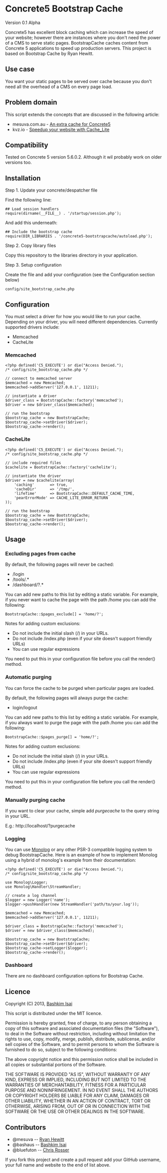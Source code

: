# Concrete5 Bootstrap Cache

Version 0.1 Alpha

Concrete5 has excellent block caching which can increase the speed of your website; however there are instances where you don't need the power of a CMS to serve static pages. BootstrapCache caches content from Concrete 5 applications to speed up production servers. This project is based on Bootstrap Cache by Ryan Hewitt.

## Use case

You want your static pages to be served over cache because you don't need all the overhead of a CMS on every page load.

## Problem domain

This script extends the concepts that are discussed in the following article:

* mesuva.com.au - [An extra cache for Concrete5](http://www.mesuva.com.au/blog/technical-notes/an-extra-cache-for-concrete5/)
* kvz.io - [Speedup your website with Cache_Lite](http://kvz.io/blog/2007/08/01/speedup-your-website-with-cache-lite/)

## Compatibility

Tested on Concrete 5 version 5.6.0.2. Although it wil probably work on older versions too.

## Installation

Step 1. Update your concrete/despatcher file

Find the following line:

    ## Load session handlers
    require(dirname(__FILE__) . '/startup/session.php');

And add this underneath:

    ## Include the bootstrap cache
    require(DIR_LIBRARIES . '/concrete5-bootstrapcache/autoload.php');

Step 2. Copy library files

Copy this repository to the libraries directory in your application.

Step 3. Setup configuration

Create the file and add your configuration (see the Configuration section below)

    config/site_bootstrap_cache.php

## Configuration

You must select a driver for how you would like to run your cache. Depending on your driver, you will need different dependencies. Currently supported drivers include:

* Memcached
* CacheLite

### Memcached

    <?php defined('C5_EXECUTE') or die("Access Denied.");
    /* config/site_bootstrap_cache.php */

    // connect to memcached server
    $memcached = new Memcached;
    $memcached->addServer('127.0.0.1', 11211);

    // instantiate a driver
    $driver_class = BootstrapCache::factory('memcached');
    $driver = new $driver_class($memcached);
    
    // run the bootstrap
    $bootstrap_cache = new BootstrapCache;
    $bootstrap_cache->setDriver($driver);
    $bootstrap_cache->render();

### CacheLite

    <?php defined('C5_EXECUTE') or die("Access Denied.");
    /* config/site_bootstrap_cache.php */
    
    // include required files
    $cachelite = BootstrapCache::factory('cachelite');

    // instantiate the driver
    $driver = new $cachelite(array(
        'caching'       => true,
        'cacheDir'      => '/tmp/',
        'lifeTime'      => BootstrapCache::DEFAULT_CACHE_TIME,
        'pearErrorMode' => CACHE_LITE_ERROR_RETURN
    ));
    
    // run the bootstrap
    $bootstrap_cache = new BootstrapCache;
    $bootstrap_cache->setDriver($driver);
    $bootstrap_cache->render();

## Usage

### Excluding pages from cache

By default, the following pages will never be cached:

* /login
* /tools/.*
* /dashboard/?.*

You can add new paths to this list by editing a static variable. For example, if you never want to cache the page with the path /home you can add the following:

    BootstrapCache::$pages_exclude[] = 'home/?';

Notes for adding custom exclusions:

* Do not include the initial slash (/) in your URLs.
* Do not include /index.php (even if your site doesn't support friendly URLs)
* You can use regular expressions

You need to put this in your configuration file before you call the render() method.

### Automatic purging

You can force the cache to be purged when particular pages are loaded.

By default, the following pages will always purge the cache:

* login/logout

You can add new paths to this list by editing a static variable. For example, if you always want to purge the page with the path /home you can add the following:

    BootstrapCache::$pages_purge[] = 'home/?';

Notes for adding custom exclusions:

* Do not include the initial slash (/) in your URLs.
* Do not include /index.php (even if your site doesn't support friendly URLs)
* You can use regular expressions

You need to put this in your configuration file before you call the render() method.

### Manually purging cache

If you want to clear your cache, simple add _purgecache_ to the query string in your URL.

E.g.: http://localhost/?purgecache

### Logging

You can use [Monolog](https://github.com/Seldaek/monolog) or any other PSR-3 compatible logging system to debug BootstrapCache. Here is an example of how to implement Monolog using a hybrid of monolog's example from their documentation:

    <?php defined('C5_EXECUTE') or die("Access Denied.");
    /* config/site_bootstrap_cache.php */

    use Monolog\Logger;
    use Monolog\Handler\StreamHandler;
    
    // create a log channel
    $logger = new Logger('name');
    $logger->pushHandler(new StreamHandler('path/to/your.log'));
    
    $memcached = new Memcached;
    $memcached->addServer('127.0.0.1', 11211);

    $driver_class = BootstrapCache::factory('memcached');
    $driver = new $driver_class($memcached);
    
    $bootstrap_cache = new BootstrapCache;
    $bootstrap_cache->setDriver($driver);
    $bootstrap_cache->setLogger($logger);
    $bootstrap_cache->render();

### Dashboard

There are no dashboard configuration options for Bootstrap Cache.

## Licence

Copyright (C) 2013, [Bashkim Isai](http://www.bashkim.com.au)

This script is distributed under the MIT licence.

Permission is hereby granted, free of charge, to any person obtaining a copy of this software and associated documentation files (the "Software"), to deal in the Software without restriction, including without limitation the rights to use, copy, modify, merge, publish, distribute, sublicense, and/or sell copies of the Software, and to permit persons to whom the Software is furnished to do so, subject to the following conditions:

The above copyright notice and this permission notice shall be included in all copies or substantial portions of the Software.

THE SOFTWARE IS PROVIDED "AS IS", WITHOUT WARRANTY OF ANY KIND, EXPRESS OR IMPLIED, INCLUDING BUT NOT LIMITED TO THE WARRANTIES OF MERCHANTABILITY, FITNESS FOR A PARTICULAR PURPOSE AND NONINFRINGEMENT. IN NO EVENT SHALL THE AUTHORS OR COPYRIGHT HOLDERS BE LIABLE FOR ANY CLAIM, DAMAGES OR OTHER LIABILITY, WHETHER IN AN ACTION OF CONTRACT, TORT OR OTHERWISE, ARISING FROM, OUT OF OR IN CONNECTION WITH THE SOFTWARE OR THE USE OR OTHER DEALINGS IN THE SOFTWARE.

## Contributors

* @mesuva -- [Ryan Hewitt](http://www.mesuva.com.au/)
* @bashaus -- [Bashkim Isai](http://www.bashkim.com.au/)
* @bluefuton -- [Chris Rosser](http://www.bluefuton.com/)

If you fork this project and create a pull request add your GitHub username, your full name and website to the end of list above.
